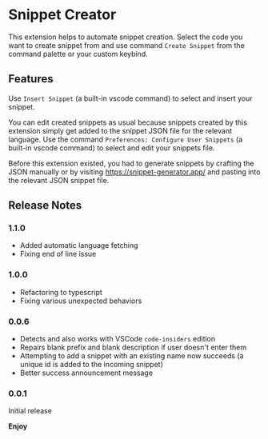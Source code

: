 # Snippet Creator

This extension helps to automate snippet creation. Select the code you want to create snippet from and use command `Create Snippet` from the command palette or your custom keybind.

## Features

Use `Insert Snippet` (a built-in vscode command) to select and insert your snippet.

You can edit created snippets as usual because snippets created by this extension simply get added to the snippet JSON file for the relevant language.  Use the command `Preferences: Configure User Snippets` (a built-in vscode command) to select and edit your snippets file.

Before this extension existed, you had to generate snippets by crafting the JSON manually or by visiting https://snippet-generator.app/ and pasting into the relevant JSON snippet file.

## Release Notes
### 1.1.0

- Added automatic language fetching
- Fixing end of line issue

### 1.0.0

- Refactoring to typescript
- Fixing various unexpected behaviors

### 0.0.6

- Detects and also works with VSCode `code-insiders` edition
- Repairs blank prefix and blank description if user doesn't enter them
- Attempting to add a snippet with an existing name now succeeds (a unique id is added to the incoming snippet)
- Better success announcement message

### 0.0.1

Initial release

**Enjoy**